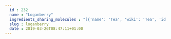 ```yaml
---
  id : 232
  name : "Loganberry"
  ingredients_sharing_molecules : "[{'name': 'Tea', 'wiki': 'Tea', 'id': 310, 'category': 'Plant', 'common_molecules': [89594, 5280443, 5280598, 8186, 6054, 7284, 527, 8094, 5364752, 638278, 6072, 6202, 5363388, 644104, 5280511, 650, 5367719, 13144, 637775, 4788, 26447, 61020, 247, 8452, 853433, 638011, 1889, 15394, 5280445, 126, 240, 33931, 5365811, 8130, 798, 6569, 441005, 6561, 637542, 441484, 8051, 107971, 5284639, 10448, 338, 7288, 8723, 11552, 79803, 1110, 6050, 6986, 5318042, 31260, 2345, 5280863, 784, 10393, 439341, 7150, 1549026, 579336, 637566, 7654, 7847, 445070, 768, 323, 1183, 9862, 5281708, 637511, 5282707, 5284503, 802, 180, 72, 61503, 643941, 999, 439246, 244, 8768, 439263, 1130, 7824, 454, 643820, 107, 878, 444539, 5282108, 18635, 7858, 8857, 5315892, 11509, 6184, 643779, 6251, 439533, 11128, 16441, 998]}, {'name': 'Raspberry', 'wiki': 'Raspberry', 'id': 233, 'category': 'Berry', 'common_molecules': [89594, 5280443, 5280598, 8186, 6054, 7284, 527, 8094, 5364752, 638278, 6072, 6202, 5363388, 644104, 5280511, 650, 5367719, 13144, 637775, 4788, 26447, 61020, 247, 8452, 853433, 638011, 1889, 15394, 5280445, 126, 240, 33931, 5365811, 8130, 798, 6569, 441005, 6561, 637542, 441484, 8051, 107971, 5284639, 10448, 338, 7288, 8723, 11552, 79803, 1110, 6050, 6986, 5318042, 31260, 2345, 5280863, 784, 10393, 439341, 7150, 1549026, 579336, 637566, 7654, 7847, 445070, 768, 323, 1183, 9862, 5281708, 637511, 21648, 5284503, 802, 180, 72, 61503, 643941, 999, 439246, 244, 8768, 439263, 1130, 7824, 454, 643820, 107, 878, 444539, 5282108, 18635, 7858, 8857, 5315892, 11509, 6184, 643779, 6251, 439533, 11128, 998]}, {'name': 'Apple', 'wiki': 'Apple', 'id': 162, 'category': 'Fruit', 'common_molecules': [89594, 5280443, 5280598, 8186, 6054, 7284, 527, 8094, 638278, 6072, 6202, 5363388, 644104, 5280511, 650, 5367719, 13144, 637775, 4788, 26447, 61020, 247, 8452, 853433, 638011, 1889, 15394, 5280445, 637566, 429065, 240, 33931, 5365811, 8130, 798, 6569, 261, 441005, 6561, 637542, 441484, 8194, 107971, 5284639, 10448, 338, 7288, 8723, 11552, 79803, 1110, 6050, 6986, 5318042, 31260, 2345, 5280863, 784, 10393, 439341, 7150, 1549026, 126, 7654, 7847, 445070, 768, 323, 1183, 9862, 5281708, 637511, 5282707, 5284503, 802, 180, 72, 61503, 643941, 999, 439246, 244, 8768, 439263, 1130, 7824, 454, 107, 878, 444539, 18635, 7858, 8857, 5315892, 11509, 6184, 643779, 6251, 439533, 11128, 998]}, {'name': 'Mango', 'wiki': 'Mango', 'id': 190, 'category': 'Fruit', 'common_molecules': [89594, 5280443, 5280598, 6054, 7284, 527, 8094, 5364752, 638278, 6072, 6202, 5363388, 644104, 5280511, 650, 5367719, 13144, 637775, 4788, 26447, 61020, 247, 8452, 853433, 638011, 1889, 15394, 5280445, 126, 429065, 240, 33931, 5365811, 8130, 798, 6569, 441005, 6561, 637542, 441484, 8051, 8194, 107971, 5284639, 10448, 338, 7288, 8723, 11552, 79803, 1110, 6050, 6986, 5318042, 31260, 2345, 5280863, 784, 10393, 439341, 7150, 1549026, 637566, 7654, 7847, 445070, 768, 323, 1183, 9862, 5281708, 637511, 5284503, 802, 180, 72, 61503, 643941, 999, 439246, 244, 8768, 439263, 1130, 7824, 454, 643820, 107, 878, 444539, 18635, 7858, 8857, 5315892, 11509, 6184, 643779, 6251, 439533, 11128, 998]}, {'name': 'Orange', 'wiki': 'Orange_(fruit)', 'id': 194, 'category': 'Fruit', 'common_molecules': [89594, 5280443, 5280598, 8186, 6054, 7284, 527, 8094, 5364752, 638278, 6072, 6202, 5363388, 644104, 5280511, 650, 5367719, 13144, 637775, 4788, 26447, 61020, 247, 8452, 853433, 638011, 1889, 15394, 5280445, 637566, 240, 33931, 5365811, 8130, 798, 6569, 441005, 6561, 637542, 441484, 8194, 107971, 5284639, 10448, 338, 7288, 8723, 11552, 79803, 1110, 6050, 6986, 5318042, 31260, 2345, 5280863, 784, 10393, 439341, 7150, 1549026, 126, 7654, 7847, 445070, 768, 323, 1183, 9862, 5281708, 637511, 5284503, 802, 180, 72, 61503, 643941, 999, 439246, 244, 8768, 439263, 1130, 7824, 454, 643820, 107, 878, 444539, 18635, 7858, 8857, 5315892, 11509, 6184, 643779, 6251, 439533, 11128, 16441, 998]}]"
  slug : loganberry
  date : 2019-03-26T08:47:11+01:00
---
```



